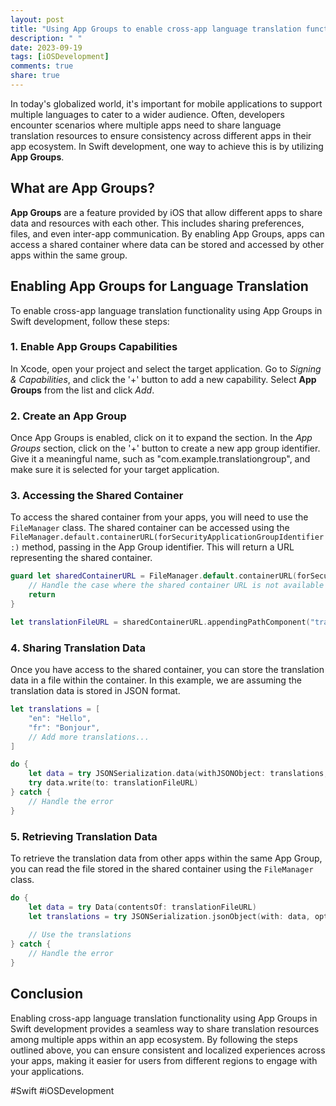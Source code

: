 ```yaml
---
layout: post
title: "Using App Groups to enable cross-app language translation functionality in Swift development"
description: " "
date: 2023-09-19
tags: [iOSDevelopment]
comments: true
share: true
---
```


In today's globalized world, it's important for mobile applications to support multiple languages to cater to a wider audience. Often, developers encounter scenarios where multiple apps need to share language translation resources to ensure consistency across different apps in their app ecosystem. In Swift development, one way to achieve this is by utilizing **App Groups**.

## What are App Groups?

**App Groups** are a feature provided by iOS that allow different apps to share data and resources with each other. This includes sharing preferences, files, and even inter-app communication. By enabling App Groups, apps can access a shared container where data can be stored and accessed by other apps within the same group.

## Enabling App Groups for Language Translation

To enable cross-app language translation functionality using App Groups in Swift development, follow these steps:

### 1. Enable App Groups Capabilities

In Xcode, open your project and select the target application. Go to *Signing & Capabilities*, and click the '+' button to add a new capability. Select **App Groups** from the list and click *Add*. 

### 2. Create an App Group

Once App Groups is enabled, click on it to expand the section. In the *App Groups* section, click on the '+' button to create a new app group identifier. Give it a meaningful name, such as "com.example.translationgroup", and make sure it is selected for your target application.

### 3. Accessing the Shared Container

To access the shared container from your apps, you will need to use the `FileManager` class. The shared container can be accessed using the `FileManager.default.containerURL(forSecurityApplicationGroupIdentifier:)` method, passing in the App Group identifier. This will return a URL representing the shared container.

```swift
guard let sharedContainerURL = FileManager.default.containerURL(forSecurityApplicationGroupIdentifier: "com.example.translationgroup") else {
    // Handle the case where the shared container URL is not available
    return
}

let translationFileURL = sharedContainerURL.appendingPathComponent("translations.json")
```

### 4. Sharing Translation Data

Once you have access to the shared container, you can store the translation data in a file within the container. In this example, we are assuming the translation data is stored in JSON format.

```swift
let translations = [
    "en": "Hello",
    "fr": "Bonjour",
    // Add more translations...
]

do {
    let data = try JSONSerialization.data(withJSONObject: translations, options: [])
    try data.write(to: translationFileURL)
} catch {
    // Handle the error
}
```

### 5. Retrieving Translation Data

To retrieve the translation data from other apps within the same App Group, you can read the file stored in the shared container using the `FileManager` class.

```swift
do {
    let data = try Data(contentsOf: translationFileURL)
    let translations = try JSONSerialization.jsonObject(with: data, options: []) as? [String: String]
    
    // Use the translations
} catch {
    // Handle the error
}
```

## Conclusion

Enabling cross-app language translation functionality using App Groups in Swift development provides a seamless way to share translation resources among multiple apps within an app ecosystem. By following the steps outlined above, you can ensure consistent and localized experiences across your apps, making it easier for users from different regions to engage with your applications.

#Swift #iOSDevelopment
